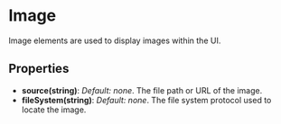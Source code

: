 # Image

Image elements are used to display images within the UI.

## Properties

- **source(string)**: *Default: none*. The file path or URL of the image.
- **fileSystem(string)**: *Default: none*. The file system protocol used to locate the image.